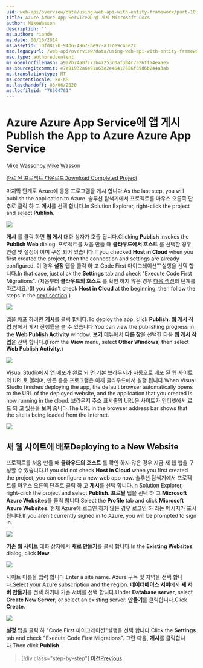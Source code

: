 ```yaml
---
uid: web-api/overview/data/using-web-api-with-entity-framework/part-10
title: Azure Azure App Service에 앱 게시 Microsoft Docs
author: MikeWasson
description: ''
ms.author: riande
ms.date: 06/16/2014
ms.assetid: 10fd812b-94d6-4967-be97-a31ce9c45e2c
msc.legacyurl: /web-api/overview/data/using-web-api-with-entity-framework/part-10
msc.type: authoredcontent
ms.openlocfilehash: a9a7b74a07c71b47253c0af304c7a26ffa4eaae5
ms.sourcegitcommit: e7e91932a6e91a63e2e46417626f39d6b244a3ab
ms.translationtype: MT
ms.contentlocale: ko-KR
ms.lasthandoff: 03/06/2020
ms.locfileid: "78504761"
---
```

# <a name="publish-the-app-to-azure-azure-app-service"></a><span data-ttu-id="ba77e-102">Azure Azure App Service에 앱 게시</span><span class="sxs-lookup"><span data-stu-id="ba77e-102">Publish the App to Azure Azure App Service</span></span>

<span data-ttu-id="ba77e-103">[Mike Wasson](https://github.com/MikeWasson)</span><span class="sxs-lookup"><span data-stu-id="ba77e-103">by [Mike Wasson](https://github.com/MikeWasson)</span></span>

[<span data-ttu-id="ba77e-104">완료 된 프로젝트 다운로드</span><span class="sxs-lookup"><span data-stu-id="ba77e-104">Download Completed Project</span></span>](https://github.com/MikeWasson/BookService)

<span data-ttu-id="ba77e-105">마지막 단계로 Azure에 응용 프로그램을 게시 합니다.</span><span class="sxs-lookup"><span data-stu-id="ba77e-105">As the last step, you will publish the application to Azure.</span></span> <span data-ttu-id="ba77e-106">솔루션 탐색기에서 프로젝트를 마우스 오른쪽 단추로 클릭 하 고 **게시**를 선택 합니다.</span><span class="sxs-lookup"><span data-stu-id="ba77e-106">In Solution Explorer, right-click the project and select **Publish**.</span></span>

![](part-10/_static/image1.png)

<span data-ttu-id="ba77e-107">**게시** 를 클릭 하면 **웹 게시** 대화 상자가 호출 됩니다.</span><span class="sxs-lookup"><span data-stu-id="ba77e-107">Clicking **Publish** invokes the **Publish Web** dialog.</span></span> <span data-ttu-id="ba77e-108">프로젝트를 처음 만들 때 **클라우드에서 호스트** 를 선택한 경우 연결 및 설정이 이미 구성 되어 있습니다.</span><span class="sxs-lookup"><span data-stu-id="ba77e-108">If you checked **Host in Cloud** when you first created the project, then the connection and settings are already configured.</span></span> <span data-ttu-id="ba77e-109">이 경우 **설정** 탭을 클릭 하 고 Code First 마이그레이션&quot;&quot;실행을 선택 합니다.</span><span class="sxs-lookup"><span data-stu-id="ba77e-109">In that case, just click the **Settings** tab and check &quot;Execute Code First Migrations&quot;.</span></span> <span data-ttu-id="ba77e-110">(처음부터 **클라우드의 호스트** 를 확인 하지 않은 경우 [다음 섹션](#new-website)의 단계를 따르세요.)</span><span class="sxs-lookup"><span data-stu-id="ba77e-110">(If you didn't check **Host in Cloud** at the beginning, then follow the steps in the [next section](#new-website).)</span></span>

[![](part-10/_static/image3.png)](part-10/_static/image2.png)

<span data-ttu-id="ba77e-111">앱을 배포 하려면 **게시**를 클릭 합니다.</span><span class="sxs-lookup"><span data-stu-id="ba77e-111">To deploy the app, click **Publish**.</span></span> <span data-ttu-id="ba77e-112">**웹 게시 작업** 창에서 게시 진행률을 볼 수 있습니다.</span><span class="sxs-lookup"><span data-stu-id="ba77e-112">You can view the publishing progress in the **Web Publish Activity** window.</span></span> <span data-ttu-id="ba77e-113">**보기** 메뉴에서 **다른 창**을 선택한 다음 **웹 게시 작업**을 선택 합니다.</span><span class="sxs-lookup"><span data-stu-id="ba77e-113">(From the **View** menu, select **Other Windows**, then select **Web Publish Activity**.)</span></span>

![](part-10/_static/image4.png)

<span data-ttu-id="ba77e-114">Visual Studio에서 앱 배포가 완료 되 면 기본 브라우저가 자동으로 배포 된 웹 사이트의 URL로 열리며, 만든 응용 프로그램은 이제 클라우드에서 실행 됩니다.</span><span class="sxs-lookup"><span data-stu-id="ba77e-114">When Visual Studio finishes deploying the app, the default browser automatically opens to the URL of the deployed website, and the application that you created is now running in the cloud.</span></span> <span data-ttu-id="ba77e-115">브라우저 주소 표시줄의 URL은 사이트가 인터넷에서 로드 되 고 있음을 보여 줍니다.</span><span class="sxs-lookup"><span data-stu-id="ba77e-115">The URL in the browser address bar shows that the site is being loaded from the Internet.</span></span>

[![](part-10/_static/image6.png)](part-10/_static/image5.png)

<a id="new-website"></a>
## <a name="deploying-to-a-new-website"></a><span data-ttu-id="ba77e-116">새 웹 사이트에 배포</span><span class="sxs-lookup"><span data-stu-id="ba77e-116">Deploying to a New Website</span></span>

<span data-ttu-id="ba77e-117">프로젝트를 처음 만들 때 **클라우드의 호스트** 를 확인 하지 않은 경우 지금 새 웹 앱을 구성할 수 있습니다.</span><span class="sxs-lookup"><span data-stu-id="ba77e-117">If you did not check **Host in Cloud** when you first created the project, you can configure a new web app now.</span></span> <span data-ttu-id="ba77e-118">솔루션 탐색기에서 프로젝트를 마우스 오른쪽 단추로 클릭 하 고 **게시**를 선택 합니다.</span><span class="sxs-lookup"><span data-stu-id="ba77e-118">In Solution Explorer, right-click the project and select **Publish**.</span></span> <span data-ttu-id="ba77e-119">**프로필** 탭을 선택 하 고 **Microsoft Azure Websites**를 클릭 합니다.</span><span class="sxs-lookup"><span data-stu-id="ba77e-119">Select the **Profile** tab and click **Microsoft Azure Websites**.</span></span> <span data-ttu-id="ba77e-120">현재 Azure에 로그인 하지 않은 경우 로그인 하 라는 메시지가 표시 됩니다.</span><span class="sxs-lookup"><span data-stu-id="ba77e-120">If you aren't currently signed in to Azure, you will be prompted to sign in.</span></span>

[![](part-10/_static/image8.png)](part-10/_static/image7.png)

<span data-ttu-id="ba77e-121">**기존 웹 사이트** 대화 상자에서 **새로 만들기**를 클릭 합니다.</span><span class="sxs-lookup"><span data-stu-id="ba77e-121">In the **Existing Websites** dialog, click **New**.</span></span>

![](part-10/_static/image9.png)

<span data-ttu-id="ba77e-122">사이트 이름을 입력 합니다.</span><span class="sxs-lookup"><span data-stu-id="ba77e-122">Enter a site name.</span></span> <span data-ttu-id="ba77e-123">Azure 구독 및 지역을 선택 합니다.</span><span class="sxs-lookup"><span data-stu-id="ba77e-123">Select your Azure subscription and the region.</span></span> <span data-ttu-id="ba77e-124">**데이터베이스 서버**에서 **새 서버 만들기**를 선택 하거나 기존 서버를 선택 합니다.</span><span class="sxs-lookup"><span data-stu-id="ba77e-124">Under **Database server**, select **Create New Server**, or select an existing server.</span></span> <span data-ttu-id="ba77e-125">**만들기**를 클릭합니다.</span><span class="sxs-lookup"><span data-stu-id="ba77e-125">Click **Create**.</span></span>

[![](part-10/_static/image11.png)](part-10/_static/image10.png)

<span data-ttu-id="ba77e-126">**설정** 탭을 클릭 하 &quot;Code First 마이그레이션&quot;실행을 선택 합니다.</span><span class="sxs-lookup"><span data-stu-id="ba77e-126">Click the **Settings** tab and check &quot;Execute Code First Migrations&quot;.</span></span> <span data-ttu-id="ba77e-127">그런 다음, **게시**를 클릭합니다.</span><span class="sxs-lookup"><span data-stu-id="ba77e-127">Then click **Publish**.</span></span>

> [!div class="step-by-step"]
> [<span data-ttu-id="ba77e-128">이전</span><span class="sxs-lookup"><span data-stu-id="ba77e-128">Previous</span></span>](part-9.md)

